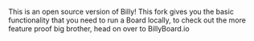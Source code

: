 This is an open source version of Billy! This fork gives you the basic functionality that you need to run a Board locally, to check out the more feature proof big brother, head on over to BillyBoard.io
